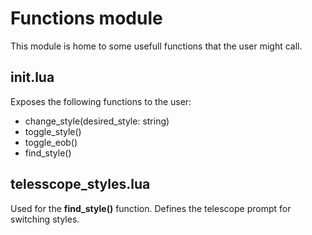# Functions module

This module is home to some usefull functions that the user might call.

## init.lua
 Exposes the following functions to the user:
 + change_style(desired_style: string)
 + toggle_style()
 + toggle_eob()
 + find_style()

 ## telesscope_styles.lua
 Used for the **find_style()** function.
 Defines the telescope prompt for switching styles.
